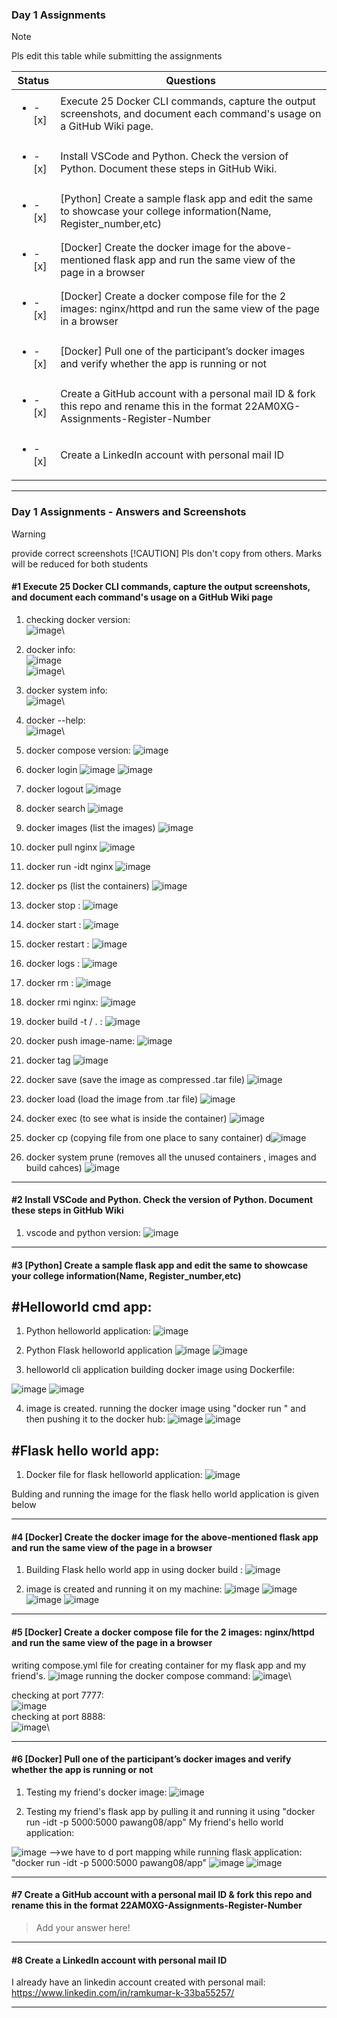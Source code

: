### Day 1 Assignments

> [!NOTE]
> Pls edit this table while submitting the assignments

| Status         | Questions     | 
|----------------|---------------|
| <ul><li>- [x] </li></ul> | Execute 25 Docker CLI commands, capture the output screenshots, and document each command's usage on a GitHub Wiki page. |
| <ul><li>- [x] </li></ul> | Install VSCode and Python. Check the version of Python. Document these steps in GitHub Wiki. |
| <ul><li>- [x] </li></ul> | [Python] Create a sample flask app and edit the same to showcase your college information(Name, Register_number,etc) |
| <ul><li>- [x] </li></ul> | [Docker] Create the docker image for the above-mentioned flask app and run the same view of the page in a browser |
| <ul><li>- [x] </li></ul> | [Docker] Create a docker compose file for the 2 images: nginx/httpd and run the same view of the page in a browser |
| <ul><li>- [x] </li></ul> | [Docker] Pull one of the participant’s docker images and verify whether the app is running or not  |
| <ul><li>- [x] </li></ul> | Create a GitHub account with a personal mail ID & fork this repo and rename this in the format 22AM0XG-Assignments-Register-Number  |
| <ul><li>- [x] </li></ul> | Create a LinkedIn account with personal mail ID  |

***

### Day 1 Assignments - Answers and Screenshots

> [!WARNING]
> provide correct screenshots
> [!CAUTION]
> Pls don't copy from others. Marks will be reduced for both students

#### #1 Execute 25 Docker CLI commands, capture the output screenshots, and document each command's usage on a GitHub Wiki page
1) checking docker version:\
![image](https://github.com/user-attachments/assets/a48cea68-2224-4bfc-970b-f9f8ba5192ec)\

2) docker info:\
![image](https://github.com/user-attachments/assets/95a58bc3-18a1-4ffd-85a3-5eb3529871d8)\
![image](https://github.com/user-attachments/assets/f8ccd85d-6f85-457e-bb44-6dd5508bf22d)\

3) docker system info:\
![image](https://github.com/user-attachments/assets/93785fb9-0bdc-46e4-b5c0-e6df0693f5ce)\

4) docker --help:\
![image](https://github.com/user-attachments/assets/47a806a0-4a4d-4369-8cf0-c718ecde0e00)\

5) docker compose version:
![image](https://github.com/user-attachments/assets/444a3f35-d296-4938-b12c-a90139dc0029)

6) docker login
![image](https://github.com/user-attachments/assets/d12401ed-95a4-4410-a6fb-c30a735ad024)
![image](https://github.com/user-attachments/assets/80fc9812-9ca6-49dc-bb92-3ecddc3086ad)

7) docker logout
![image](https://github.com/user-attachments/assets/95fd7813-4503-4d02-be00-5c0b9b4b9d50)

8) docker search 
![image](https://github.com/user-attachments/assets/75f9d1c7-1112-4bd8-accb-cd4c7be21062)

9) docker images  (list the images)
![image](https://github.com/user-attachments/assets/438a55fe-253f-4b6e-8930-229d00c5c769)

10) docker pull nginx 
![image](https://github.com/user-attachments/assets/c901c309-08fa-42f2-b192-b04df2b8ae01)

11) docker run -idt nginx
![image](https://github.com/user-attachments/assets/9b575211-6c36-4b74-8cc9-73de81336fb2)

12) docker ps (list the containers)
![image](https://github.com/user-attachments/assets/d0559d32-b2bf-4760-b9ff-17a2c155f5e9)

13) docker stop <container-id> :
![image](https://github.com/user-attachments/assets/fc48a153-bb97-40a3-8a63-93012610a2d8)

14) docker start <container-id> :
![image](https://github.com/user-attachments/assets/a40dba03-1c74-41ff-a147-f4c77f7a377a)

15) docker restart <container-id> :
![image](https://github.com/user-attachments/assets/b9031304-79de-4d3c-8db5-c83e9609bc6e)

16) docker logs <container-id> :
![image](https://github.com/user-attachments/assets/4ad4081d-55c2-43bf-9126-819914c19f0b)

17) docker rm <container-id> :
![image](https://github.com/user-attachments/assets/1fb1d8f0-77ef-4349-ac70-a861f7dc7201)

18) docker rmi nginx:
![image](https://github.com/user-attachments/assets/922f3baf-21dd-41a8-ac11-9d8ed794e182)

19) docker build -t <username>/<imagename> .   :
![image](https://github.com/user-attachments/assets/4bf91963-2434-45c0-ae54-de89675668fd)

20) docker push image-name:
![image](https://github.com/user-attachments/assets/d7e6ef88-5325-47ba-b4d0-965ad12eba27)

21) docker tag
![image](https://github.com/user-attachments/assets/31b84675-6f83-41a2-92e9-22c249b9feb8)

22) docker save (save the image as compressed .tar file)
![image](https://github.com/user-attachments/assets/61448a28-19a8-4ba7-810a-0a426529b22b)

23) docker load (load the image from .tar file)
![image](https://github.com/user-attachments/assets/5377792e-a349-47a7-85ad-a0812d8970d4)

24) docker exec (to see what is inside the container)
![image](https://github.com/user-attachments/assets/128c8e9a-443c-4704-bff3-bb0b94fd9b8d)

25) docker cp (copying file from one place to sany container)
d![image](https://github.com/user-attachments/assets/db7febb2-c759-4130-84de-795f97e3eacc)

26) docker system prune (removes all the unused containers , images and build cahces)
![image](https://github.com/user-attachments/assets/eff19e9f-96a7-431a-83a6-ab757d17b377)











***

#### #2 Install VSCode and Python. Check the version of Python. Document these steps in GitHub Wiki
1) vscode and python version:
![image](https://github.com/user-attachments/assets/ff149cbd-d729-4823-8b48-a8cf3227ea1e)





***

#### #3 [Python] Create a sample flask app and edit the same to showcase your college information(Name, Register_number,etc)

## #Helloworld cmd app:
1) Python helloworld application:
![image](https://github.com/user-attachments/assets/d5299a68-5515-4d3f-944e-86a1701e08ac)

2) Python Flask helloworld application
![image](https://github.com/user-attachments/assets/9638e5e3-7a3e-4afc-ad81-203d8c3919ee)
![image](https://github.com/user-attachments/assets/0c8ade6b-fa14-4d90-968f-1cce9828415a)

3) helloworld cli application building docker image using Dockerfile:

![image](https://github.com/user-attachments/assets/68a2b976-44e5-4313-be05-c61e4d1aa59e)
![image](https://github.com/user-attachments/assets/ea336f52-51dc-485c-b0c8-c97728abc236)

4) image is created. running the docker image using "docker run <image-name>" and then pushing it to the docker hub:
![image](https://github.com/user-attachments/assets/f09948d1-8df5-489f-92eb-109fcf25cd90)
![image](https://github.com/user-attachments/assets/45d65d24-85e7-49ff-bcc3-f526334163ea)


## #Flask hello world app:

1) Docker file for flask helloworld application:
![image](https://github.com/user-attachments/assets/6addf487-d784-4a7b-96ec-1e6cdd3681dc)

Bulding and running the image for the flask hello world application is given below


***

#### #4 [Docker] Create the docker image for the above-mentioned flask app and run the same view of the page in a browser
1) Building Flask hello world app in using docker build :
![image](https://github.com/user-attachments/assets/98f95471-e583-432e-86f4-f41639cf4069)

2) image is created and running it on my machine:
![image](https://github.com/user-attachments/assets/e1be658a-fdd8-43ef-9e21-0fc5b0099a89)
![image](https://github.com/user-attachments/assets/b4c3c78f-8cdc-4206-b37d-d4892abfe8b7)
![image](https://github.com/user-attachments/assets/7887d74e-73aa-454a-bb93-9c2967ce910e)
![image](https://github.com/user-attachments/assets/9b3807dc-39f2-4156-b2b4-6ec01d4abb3b)







***

#### #5 [Docker] Create a docker compose file for the 2 images: nginx/httpd and run the same view of the page in a browser
writing compose.yml file for creating container for my flask app and my friend's.
![image](https://github.com/user-attachments/assets/10fca55c-6a2e-4e61-b1b8-9d731e2177d6)
running the docker compose command: 
![image](https://github.com/user-attachments/assets/e4059026-6a3e-494f-99b2-4d4f02a3aca6)\

checking at port 7777:\
![image](https://github.com/user-attachments/assets/c2600a1f-18ba-4149-ac7f-4e516dbfa6f7)\
checking at port 8888:\
![image](https://github.com/user-attachments/assets/ec577055-ba06-4c90-8163-b114c0383db5)\




***

#### #6 [Docker] Pull one of the participant’s docker images and verify whether the app is running or not
1) Testing my friend's docker image:
![image](https://github.com/user-attachments/assets/24ede96a-7b2d-47bc-81f1-223a77262099)


2) Testing my friend's flask app by pulling it and running it using "docker run -idt -p 5000:5000 pawang08/app"
My friend's hello world application:

![image](https://github.com/user-attachments/assets/04ab5447-e79d-46cb-a870-bcbd32c1b49e)
-->we have to d port mapping while running flask application: "docker run -idt -p 5000:5000 pawang08/app"
![image](https://github.com/user-attachments/assets/9ad17546-a8ef-4fc4-b928-c77e27ade233)
![image](https://github.com/user-attachments/assets/fca973e8-1271-4830-a63e-c003aea8dfa7)


***

#### #7 Create a GitHub account with a personal mail ID & fork this repo and rename this in the format 22AM0XG-Assignments-Register-Number
> Add your answer here!

***

#### #8 Create a LinkedIn account with personal mail ID
I already have an linkedin account created with personal mail:
https://www.linkedin.com/in/ramkumar-k-33ba55257/
***
